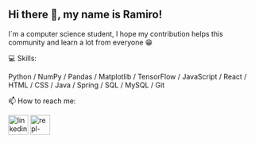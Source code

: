 ## Hi there 👋, my name is Ramiro!

I´m a computer science student, I hope my contribution helps this community and learn a lot from everyone 😁

💻 Skills: 

Python / NumPy / Pandas / Matplotlib / TensorFlow / JavaScript / React / HTML / CSS / Java / Spring / SQL / MySQL / Git

📫 How to reach me:

[<img src='https://cdn.jsdelivr.net/npm/simple-icons@3.0.1/icons/linkedin.svg' alt='linkedin' height='40'>](https://www.linkedin.com/in/ramirolopezc/)
[<img src='https://cdn.jsdelivr.net/npm/simple-icons@3.0.1/icons/repl-dot-it.svg' alt='repl-dot-it' height='40'>](https://replit.com/@RamaLopez?tab=repls)  

